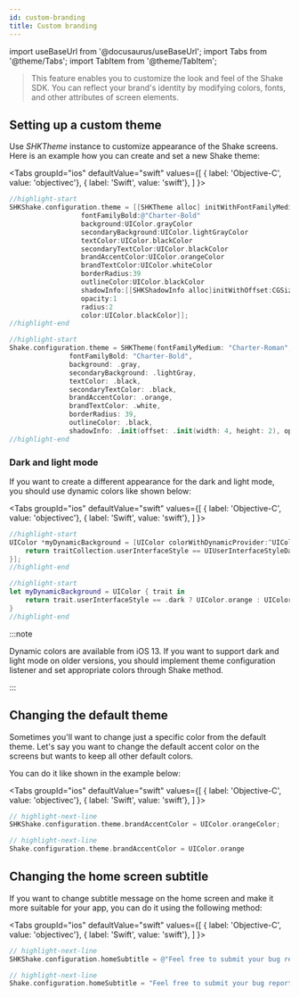 ```yaml
---
id: custom-branding
title: Custom branding
---
```

import useBaseUrl from '@docusaurus/useBaseUrl';
import Tabs from '@theme/Tabs';
import TabItem from '@theme/TabItem';

> This feature enables you to customize the look and feel of the Shake SDK. You can reflect your brand's identity by modifying colors, fonts, and other attributes of screen elements.

## Setting up a custom theme

Use *SHKTheme* instance to customize appearance of the Shake screens. Here is an example how you can create and set a new Shake theme:

<Tabs
groupId="ios"
defaultValue="swift"
values={[
{ label: 'Objective-C', value: 'objectivec'},
{ label: 'Swift', value: 'swift'},
]
}>

<TabItem value="objectivec">

```objectivec title="AppDelegate.m"
//highlight-start
SHKShake.configuration.theme = [[SHKTheme alloc] initWithFontFamilyMedium:@"Charter-Roman"
                  fontFamilyBold:@"Charter-Bold"
                  background:UIColor.grayColor
                  secondaryBackground:UIColor.lightGrayColor
                  textColor:UIColor.blackColor
                  secondaryTextColor:UIColor.blackColor
                  brandAccentColor:UIColor.orangeColor
                  brandTextColor:UIColor.whiteColor
                  borderRadius:39
                  outlineColor:UIColor.blackColor
                  shadowInfo:[[SHKShadowInfo alloc]initWithOffset:CGSizeMake(4, 2)
                  opacity:1
                  radius:2
                  color:UIColor.blackColor]];
//highlight-end
```

</TabItem>

<TabItem value="swift">

```swift title="AppDelegate.swift"
//highlight-start
Shake.configuration.theme = SHKTheme(fontFamilyMedium: "Charter-Roman",
               fontFamilyBold: "Charter-Bold",
               background: .gray,
               secondaryBackground: .lightGray,
               textColor: .black,
               secondaryTextColor: .black,
               brandAccentColor: .orange,
               brandTextColor: .white,
               borderRadius: 39,
               outlineColor: .black,
               shadowInfo: .init(offset: .init(width: 4, height: 2), opacity: 1, radius: 2, color: .black))
//highlight-end
```

</TabItem>
</Tabs>

### Dark and light mode

If you want to create a different appearance for the dark and light mode, you should use dynamic colors like shown below:

<Tabs
groupId="ios"
defaultValue="swift"
values={[
{ label: 'Objective-C', value: 'objectivec'},
{ label: 'Swift', value: 'swift'},
]
}>

<TabItem value="objectivec">

```objectivec title="AppDelegate.m"
//highlight-start
UIColor *myDynamicBackground = [UIColor colorWithDynamicProvider:^UIColor * _Nonnull(UITraitCollection * _Nonnull traitCollection) {
    return traitCollection.userInterfaceStyle == UIUserInterfaceStyleDark ? UIColor.orangeColor : UIColor.whiteColor;
}];
//highlight-end
```

</TabItem>

<TabItem value="swift">

```swift title="AppDelegate.swift"
//highlight-start
let myDynamicBackground = UIColor { trait in
    return trait.userInterfaceStyle == .dark ? UIColor.orange : UIColor.white
}
//highlight-end
```

</TabItem>
</Tabs>

:::note

Dynamic colors are available from iOS 13. If you want to support dark and light mode on older versions, you should
implement theme configuration listener and set appropriate colors through Shake method.

:::


## Changing the default theme

Sometimes you'll want to change just a specific color from the default theme.
Let's say you want to change the default accent color on the screens but wants to keep all other default colors. 

You can do it like shown in the example below:

<Tabs
groupId="ios"
defaultValue="swift"
values={[
{ label: 'Objective-C', value: 'objectivec'},
{ label: 'Swift', value: 'swift'},
]
}>

<TabItem value="objectivec">

```objectivec title="AppDelegate.m"
// highlight-next-line
SHKShake.configuration.theme.brandAccentColor = UIColor.orangeColor;
```

</TabItem>

<TabItem value="swift">

```swift title="AppDelegate.swift"
// highlight-next-line
Shake.configuration.theme.brandAccentColor = UIColor.orange
```

</TabItem>
</Tabs>

## Changing the home screen subtitle

If you want to change subtitle message on the home screen and make it more suitable for your app,
you can do it using the following method:

<Tabs
groupId="ios"
defaultValue="swift"
values={[
{ label: 'Objective-C', value: 'objectivec'},
{ label: 'Swift', value: 'swift'},
]
}>

<TabItem value="objectivec">

```objectivec title="AppDelegate.m"
// highlight-next-line
SHKShake.configuration.homeSubtitle = @"Feel free to submit your bug reports, suggestions and questions to us.";
```

</TabItem>

<TabItem value="swift">

```swift title="AppDelegate.swift"
// highlight-next-line
Shake.configuration.homeSubtitle = "Feel free to submit your bug reports, suggestions and questions to us."
```

</TabItem>
</Tabs>
